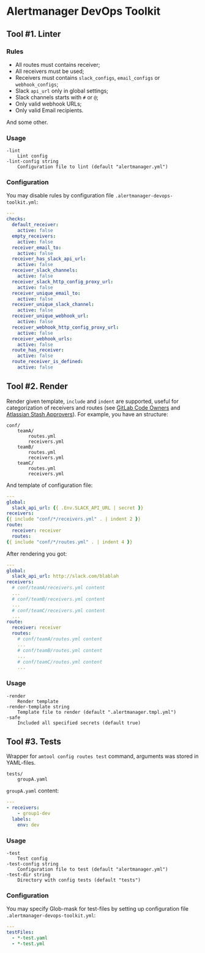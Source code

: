 # Alertmanager DevOps Toolkit

## Tool #1. Linter

### Rules

* All routes must contains receiver;
* All receivers must be used;
* Receivers must contains `slack_configs`, `email_configs` or `webhook_configs`;
* Slack `api_url` only in global settings;
* Slack channels starts with `#` or `@`;
* Only valid webhook URLs;
* Only valid Email recipients.

And some other.

### Usage

```
-lint
    Lint config
-lint-config string
    Configuration file to lint (default "alertmanager.yml")
```

### Configuration

You may disable rules by configuration file `.alertmanager-devops-toolkit.yml`:

```yaml
---
checks:
  default_receiver:
    active: false
  empty_receivers:
    active: false
  receiver_email_to:
    active: false
  receiver_has_slack_api_url:
    active: false
  receiver_slack_channels:
    active: false
  receiver_slack_http_config_proxy_url:
    active: false
  receiver_unique_email_to:
    active: false
  receiver_unique_slack_channel:
    active: false
  receiver_unique_webhook_url:
    active: false
  receiver_webhook_http_config_proxy_url:
    active: false
  receiver_webhook_urls:
    active: false
  route_has_receiver:
    active: false
  route_receiver_is_defined:
    active: false
```

## Tool #2. Render

Render given template, `include` and `indent` are supported, useful for categorization of receivers and routes (see [GitLab Code Owners](https://docs.gitlab.com/ee/user/project/code_owners.html) and [Atlassian Stash Approvers](https://github.com/leominov/atlas-hook#prwizard)). For example, you have an structure:

```
conf/
    teamA/
        routes.yml
        receivers.yml
    teamB/
        routes.yml
        receivers.yml
    teamC/
        routes.yml
        receivers.yml
```

And template of configuration file:

```yaml
---
global:
  slack_api_url: {{ .Env.SLACK_API_URL | secret }}
receivers:
{{ include "conf/*/receivers.yml" . | indent 2 }}
route:
  receiver: receiver
  routes:
{{ include "conf/*/routes.yml" . | indent 4 }}
```

After rendering you got:

```yaml
---
global:
  slack_api_url: http://slack.com/blablah
receivers:
  # conf/teamA/receivers.yml content
  ...
  # conf/teamB/receivers.yml content
  ...
  # conf/teamC/receivers.yml content
  ...
route:
  receiver: receiver
  routes:
    # conf/teamA/routes.yml content
    ...
    # conf/teamB/routes.yml content
    ...
    # conf/teamC/routes.yml content
    ...
```

### Usage

```
-render
    Render template
-render-template string
    Template file to render (default ".alertmanager.tmpl.yml")
-safe
    Included all specified secrets (default true)
```

## Tool #3. Tests

Wrapper for `amtool config routes test` command, arguments was stored in YAML-files.

```
tests/
    groupA.yaml
```

`groupA.yaml` content:

```yaml
---
- receivers:
    - group1-dev
  labels:
    env: dev
```

### Usage

```
-test
    Test config
-test-config string
    Configuration file to test (default "alertmanager.yml")
-test-dir string
    Directory with config tests (default "tests")
```

### Configuration

You may specify Glob-mask for test-files by setting up configuration file `.alertmanager-devops-toolkit.yml`:

```yaml
---
testFiles:
  - *-test.yaml
  - *-test.yml
```
